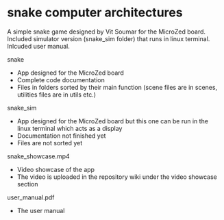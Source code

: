 # snake computer architectures
A simple snake game designed by Vit Soumar for the MicroZed board. </br>
Included simulator version (snake_sim folder) that runs in linux terminal. </br>
Inlcuded user manual. </br>

snake  </br>
- App designed for the MicroZed board  </br>
- Complete code documentation  </br>
- Files in folders sorted by their main function (scene files are in scenes, utilities files are in utils etc.) </br>
      
snake_sim  </br>
- App designed for the MicroZed board but this one can be run in the linux terminal which acts as a display </br>
- Documentation not finished yet </br>
- Files are not sorted yet </br>
          
snake_showcase.mp4 </br>
- Video showcase of the app </br>
- The video is uploaded in the repository wiki under the video showcase section </br>

user_manual.pdf  </br>
- The user manual </br>
